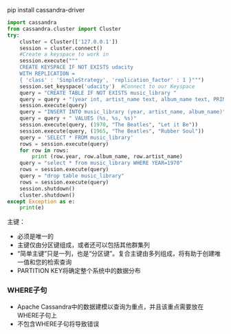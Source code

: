 pip install cassandra-driver

```python
import cassandra
from cassandra.cluster import Cluster
try:
    cluster = Cluster(['127.0.0.1']) 
    session = cluster.connect()
    #Create a keyspace to work in
    session.execute("""
    CREATE KEYSPACE IF NOT EXISTS udacity 
    WITH REPLICATION = 
    { 'class' : 'SimpleStrategy', 'replication_factor' : 1 }""")
    session.set_keyspace('udacity')  #Connect to our Keyspace
    query = "CREATE TABLE IF NOT EXISTS music_library "
	query = query + "(year int, artist_name text, album_name text, PRIMARY KEY (year, artist_name))"
    session.execute(query)
    query = "INSERT INTO music_library (year, artist_name, album_name)"
	query = query + " VALUES (%s, %s, %s)"
    session.execute(query, (1970, "The Beatles", "Let it Be"))
    session.execute(query, (1965, "The Beatles", "Rubber Soul"))
    query = 'SELECT * FROM music_library'
    rows = session.execute(query)
    for row in rows:
    	print (row.year, row.album_name, row.artist_name)
    query = "select * from music_library WHERE YEAR=1970"
    rows = session.execute(query)
    query = "drop table music_library"
    rows = session.execute(query)
    session.shutdown()
	cluster.shutdown()
except Exception as e:
    print(e)
```

主键：

- 必须是唯一的
- 主键仅由分区键组成，或者还可以包括其他群集列
- “简单主键”只是一列，也是“分区键”。复合主键由多列组成，将有助于创建唯一值和您的检索查询
- PARTITION KEY将确定整个系统中的数据分布

### WHERE子句

- Apache Cassandra中的数据建模以查询为重点，并且该重点需要放在WHERE子句上
- 不包含WHERE子句将导致错误
